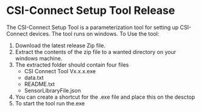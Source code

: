 # CSI-Connect Setup Tool Release
The CSI-Connect Setup Tool is a parameterization tool for setting up CSI-Connect devices. The tool runs on windows.
To Use the tool: 
1.  Download the latest release Zip file.
2.  Extract the contents of the zip file to a wanted directory on your windows machine.
3.  The extracted folder should contain four files
    * CSI Connect Tool Vx.x.x.exe
    * data.txt
    * README.txt
    * SensorLibraryFile.json
4.  You can create a shortcut for the .exe file and place this on the desctop
5.  To start the tool run the.exe

